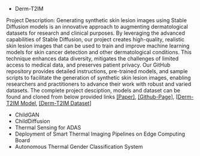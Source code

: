 - Derm-T2IM

Project Description: Generating synthetic skin lesion images using Stable Diffusion models is an innovative approach to augmenting dermatological datasets for research and clinical purposes. By leveraging the advanced capabilities of Stable Diffusion, our project creates high-quality, realistic skin lesion images that can be used to train and improve machine learning models for skin cancer detection and other dermatological conditions. This technique enhances data diversity, mitigates the challenges of limited access to medical data, and preserves patient privacy. Our GitHub repository provides detailed instructions, pre-trained models, and sample scripts to facilitate the generation of synthetic skin lesion images, enabling researchers and practitioners to advance their work with robust and varied datasets.
The complete project desciption, models and dataset can be found and cloned from below provided links
</strong> [[Paper]](https://arxiv.org/abs/2401.05159), </strong> [[Github-Page]](https://github.com/MAli-Farooq/Derm-T2IM), </strong> [[Derm-T2IM Model](https://huggingface.co/MAli-Farooq/Derm-T2IM), </strong> [[Derm-T2IM Dataset]](https://huggingface.co/datasets/MAli-Farooq/Derm-T2IM-Dataset)
 
- ChildGAN
- ChildDiffusion
- Thermal Sensing for ADAS
- Deployment of Smart Thermal Imaging Pipelines on Edge Computing Board
- Autonomous Thermal Gender Classification System
